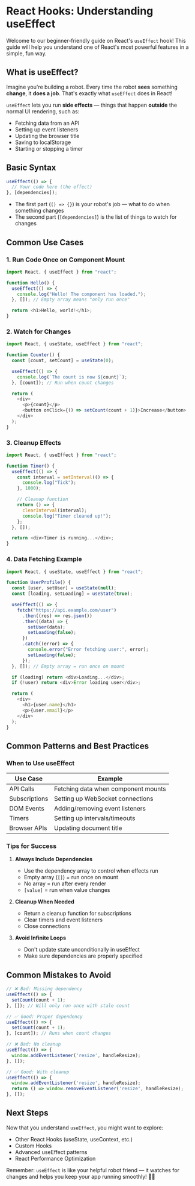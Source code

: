 # React Hooks: Understanding useEffect

Welcome to our beginner-friendly guide on React's `useEffect` hook! This guide will help you understand one of React's most powerful features in a simple, fun way.

## What is useEffect?

Imagine you're building a robot. Every time the robot **sees** something **change**, it **does a job**. That's exactly what `useEffect` does in React!

`useEffect` lets you run **side effects** — things that happen **outside** the normal UI rendering, such as:
- Fetching data from an API
- Setting up event listeners
- Updating the browser title
- Saving to localStorage
- Starting or stopping a timer

## Basic Syntax

```javascript
useEffect(() => {
  // Your code here (the effect)
}, [dependencies]);
```

- The first part (`() => {}`) is your robot's job — what to do when something changes
- The second part (`[dependencies]`) is the list of things to watch for changes

## Common Use Cases

### 1. Run Code Once on Component Mount

```javascript
import React, { useEffect } from "react";

function Hello() {
  useEffect(() => {
    console.log("Hello! The component has loaded.");
  }, []); // Empty array means "only run once"

  return <h1>Hello, world!</h1>;
}
```

### 2. Watch for Changes

```javascript
import React, { useState, useEffect } from "react";

function Counter() {
  const [count, setCount] = useState(0);

  useEffect(() => {
    console.log(`The count is now ${count}`);
  }, [count]); // Run when count changes

  return (
    <div>
      <p>{count}</p>
      <button onClick={() => setCount(count + 1)}>Increase</button>
    </div>
  );
}
```

### 3. Cleanup Effects

```javascript
import React, { useEffect } from "react";

function Timer() {
  useEffect(() => {
    const interval = setInterval(() => {
      console.log("Tick");
    }, 1000);

    // Cleanup function
    return () => {
      clearInterval(interval);
      console.log("Timer cleaned up!");
    };
  }, []);

  return <div>Timer is running...</div>;
}
```

### 4. Data Fetching Example

```javascript
import React, { useState, useEffect } from "react";

function UserProfile() {
  const [user, setUser] = useState(null);
  const [loading, setLoading] = useState(true);

  useEffect(() => {
    fetch("https://api.example.com/user")
      .then((res) => res.json())
      .then((data) => {
        setUser(data);
        setLoading(false);
      })
      .catch((error) => {
        console.error("Error fetching user:", error);
        setLoading(false);
      });
  }, []); // Empty array = run once on mount

  if (loading) return <div>Loading...</div>;
  if (!user) return <div>Error loading user</div>;

  return (
    <div>
      <h1>{user.name}</h1>
      <p>{user.email}</p>
    </div>
  );
}
```

## Common Patterns and Best Practices

### When to Use useEffect

| Use Case | Example |
|----------|----------|
| API Calls | Fetching data when component mounts |
| Subscriptions | Setting up WebSocket connections |
| DOM Events | Adding/removing event listeners |
| Timers | Setting up intervals/timeouts |
| Browser APIs | Updating document title |

### Tips for Success

1. **Always Include Dependencies**
   - Use the dependency array to control when effects run
   - Empty array (`[]`) = run once on mount
   - No array = run after every render
   - `[value]` = run when value changes

2. **Cleanup When Needed**
   - Return a cleanup function for subscriptions
   - Clear timers and event listeners
   - Close connections

3. **Avoid Infinite Loops**
   - Don't update state unconditionally in useEffect
   - Make sure dependencies are properly specified

## Common Mistakes to Avoid

```javascript
// ❌ Bad: Missing dependency
useEffect(() => {
  setCount(count + 1);
}, []); // Will only run once with stale count

// ✅ Good: Proper dependency
useEffect(() => {
  setCount(count + 1);
}, [count]); // Runs when count changes

// ❌ Bad: No cleanup
useEffect(() => {
  window.addEventListener('resize', handleResize);
}, []);

// ✅ Good: With cleanup
useEffect(() => {
  window.addEventListener('resize', handleResize);
  return () => window.removeEventListener('resize', handleResize);
}, []);
```

## Next Steps

Now that you understand `useEffect`, you might want to explore:
- Other React Hooks (useState, useContext, etc.)
- Custom Hooks
- Advanced useEffect patterns
- React Performance Optimization

Remember: `useEffect` is like your helpful robot friend — it watches for changes and helps you keep your app running smoothly! 🤖✨